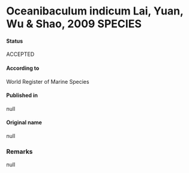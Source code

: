 # Oceanibaculum indicum Lai, Yuan, Wu & Shao, 2009 SPECIES

#### Status
ACCEPTED

#### According to
World Register of Marine Species

#### Published in
null

#### Original name
null

### Remarks
null